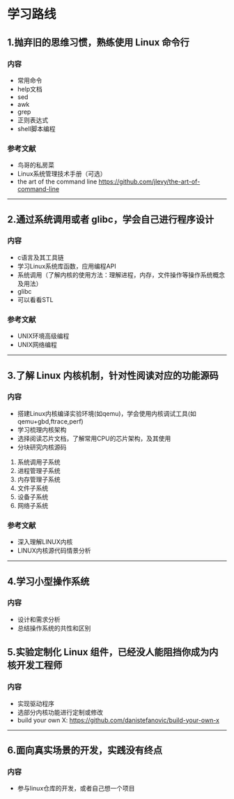 # 学习路线

## 1.抛弃旧的思维习惯，熟练使用 Linux 命令行

### 内容
* 常用命令
* help文档
* sed
* awk
* grep
* 正则表达式
* shell脚本编程

### 参考文献
* 鸟哥的私房菜
* Linux系统管理技术手册（可选）
* the art of the command line https://github.com/jlevy/the-art-of-command-line

---

## 2.通过系统调用或者 glibc，学会自己进行程序设计

### 内容
* c语言及其工具链
* 学习Linux系统库函数，应用编程API
* 系统调用（了解内核的使用方法：理解进程，内存，文件操作等操作系统概念及用法）
* glibc
* 可以看看STL

### 参考文献
* UNIX环境高级编程
* UNIX网络编程

---

## 3.了解 Linux 内核机制，针对性阅读对应的功能源码

### 内容
* 搭建Linux内核编译实验环境(如qemu)，学会使用内核调试工具(如qemu+gbd,ftrace,perf)
* 学习梳理内核架构
* 选择阅读芯片文档，了解常用CPU的芯片架构，及其使用
* 分块研究内核源码

1. 系统调用子系统
2. 进程管理子系统
3. 内存管理子系统
4. 文件子系统
5. 设备子系统
6. 网络子系统

### 参考文献
* 深入理解LINUX内核
* LINUX内核源代码情景分析

---

## 4.学习小型操作系统

### 内容
* 设计和需求分析
* 总结操作系统的共性和区别

## 5.实验定制化 Linux 组件，已经没人能阻挡你成为内核开发工程师

### 内容
* 实现驱动程序
* 选部分内核功能进行定制或修改
* build your own X: https://github.com/danistefanovic/build-your-own-x

---

## 6.面向真实场景的开发，实践没有终点

### 内容
* 参与linux仓库的开发，或者自己想一个项目

